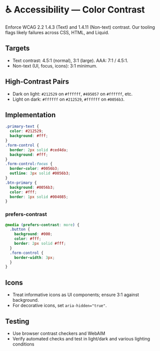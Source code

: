 <!--
⚠️ NOTE: This file is programmatically generated and will be updated automatically. Do not modify this file directly. Project-specific documentation should live elsewhere.
-->

# ♿ Accessibility — Color Contrast

Enforce WCAG 2.2 1.4.3 (Text) and 1.4.11 (Non-text) contrast. Our tooling flags likely failures across CSS, HTML, and Liquid.

## Targets

- Text contrast: 4.5:1 (normal), 3:1 (large). AAA: 7:1 / 4.5:1.
- Non-text (UI, focus, icons): 3:1 minimum.

## High-Contrast Pairs

- Dark on light: `#212529` on `#ffffff`, `#495057` on `#ffffff`, etc.
- Light on dark: `#ffffff` on `#212529`, `#ffffff` on `#0056b3`.

## Implementation

```css
.primary-text {
  color: #212529;
  background: #fff;
}
.form-control {
  border: 2px solid #ced4da;
  background: #fff;
}
.form-control:focus {
  border-color: #0056b3;
  outline: 3px solid #0056b3;
}
.btn-primary {
  background: #0056b3;
  color: #fff;
  border: 1px solid #004085;
}
```

### prefers-contrast

```css
@media (prefers-contrast: more) {
  .button {
    background: #000;
    color: #fff;
    border: 2px solid #fff;
  }
  .form-control {
    border-width: 3px;
  }
}
```

## Icons

- Treat informative icons as UI components; ensure 3:1 against background.
- For decorative icons, set `aria-hidden="true"`.

## Testing

- Use browser contrast checkers and WebAIM
- Verify automated checks and test in light/dark and various lighting conditions
